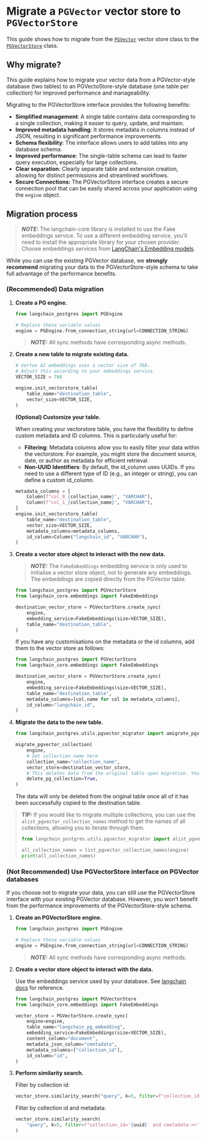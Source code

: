 # Migrate a `PGVector` vector store to `PGVectorStore`

This guide shows how to migrate from the [`PGVector`](https://github.com/langchain-ai/langchain-postgres/blob/main/langchain_postgres/vectorstores.py) vector store class to the [`PGVectorStore`](https://github.com/langchain-ai/langchain-postgres/blob/main/langchain_postgres/vectorstore.py) class.

## Why migrate?

This guide explains how to migrate your vector data from a PGVector-style database (two tables) to an PGVectoStore-style database (one table per collection) for improved performance and manageability.

Migrating to the PGVectorStore interface provides the following benefits:

- **Simplified management**: A single table contains data corresponding to a single collection, making it easier to query, update, and maintain.
- **Improved metadata handling**: It stores metadata in columns instead of JSON, resulting in significant performance improvements.
- **Schema flexibility**: The interface allows users to add tables into any database schema.
- **Improved performance**: The single-table schema can lead to faster query execution, especially for large collections.
- **Clear separation**: Clearly separate table and extension creation, allowing for distinct permissions and streamlined workflows.
- **Secure Connections:** The PGVectorStore interface creates a secure connection pool that can be easily shared across your application using the `engine` object.

## Migration process

> **_NOTE:_**  The langchain-core library is installed to use the Fake embeddings service. To use a different embedding service, you'll need to install the appropriate library for your chosen provider. Choose embeddings services from [LangChain's Embedding models](https://python.langchain.com/v0.2/docs/integrations/text_embedding/).

While you can use the  existing PGVector database, we **strongly recommend** migrating your data to the PGVectorStore-style schema to take full advantage of the performance benefits.

### (Recommended) Data migration

1. **Create a PG engine.**

    ```python
    from langchain_postgres import PGEngine

    # Replace these variable values
    engine = PGEngine.from_connection_string(url=CONNECTION_STRING)
    ```

    > **_NOTE:_** All sync methods have corresponding async methods.

2. **Create a new table to migrate existing data.**

    ```python
    # Vertex AI embeddings uses a vector size of 768.
    # Adjust this according to your embeddings service.
    VECTOR_SIZE = 768

    engine.init_vectorstore_table(
        table_name="destination_table",
        vector_size=VECTOR_SIZE,
    )
    ```

    **(Optional) Customize your table.**

    When creating your vectorstore table, you have the flexibility to define custom metadata and ID columns. This is particularly useful for:

    - **Filtering**: Metadata columns allow you to easily filter your data within the vectorstore. For example, you might store the document source, date, or author as metadata for efficient retrieval.
    - **Non-UUID Identifiers**: By default, the id_column uses UUIDs. If you need to use a different type of ID (e.g., an integer or string), you can define a custom id_column.

    ```python
    metadata_columns = [
        Column(f"col_0_{collection_name}", "VARCHAR"),
        Column(f"col_1_{collection_name}", "VARCHAR"),
    ]
    engine.init_vectorstore_table(
        table_name="destination_table",
        vector_size=VECTOR_SIZE,
        metadata_columns=metadata_columns,
        id_column=Column("langchain_id", "VARCHAR"),
    )
    ```

3. **Create a vector store object to interact with the new data.**

    > **_NOTE:_** The `FakeEmbeddings` embedding service is only used to initialise a vector store object, not to generate any embeddings. The embeddings are copied directly from the PGVector table.

    ```python
    from langchain_postgres import PGVectorStore
    from langchain_core.embeddings import FakeEmbeddings

    destination_vector_store = PGVectorStore.create_sync(
        engine,
        embedding_service=FakeEmbeddings(size=VECTOR_SIZE),
        table_name="destination_table",
    )
    ```

    If you have any customisations on the metadata or the id columns, add them to the vector store as follows:

    ```python
    from langchain_postgres import PGVectorStore
    from langchain_core.embeddings import FakeEmbeddings

    destination_vector_store = PGVectorStore.create_sync(
        engine,
        embedding_service=FakeEmbeddings(size=VECTOR_SIZE),
        table_name="destination_table",
        metadata_columns=[col.name for col in metadata_columns],
        id_column="langchain_id",
    )
    ```

4. **Migrate the data to the new table.**

    ```python
    from langchain_postgres.utils.pgvector_migrator import amigrate_pgvector_collection

    migrate_pgvector_collection(
        engine,
        # Set collection name here
        collection_name="collection_name",
        vector_store=destination_vector_store,
        # This deletes data from the original table upon migration. You can choose to turn it off.
        delete_pg_collection=True,
    )
    ```

    The data will only be deleted from the original table once all of it has been successfully copied to the destination table.

> **TIP:** If you would like to migrate multiple collections, you can use the `alist_pgvector_collection_names` method to get the names of all collections, allowing you to iterate through them.
>
> ```python
> from langchain_postgres.utils.pgvector_migrator import alist_pgvector_collection_names
>
> all_collection_names = list_pgvector_collection_names(engine)
> print(all_collection_names)
> ```

### (Not Recommended) Use PGVectorStore interface on PGVector databases

If you choose not to migrate your data, you can still use the PGVectorStore interface with your existing PGVector database. However, you won't benefit from the performance improvements of the PGVectorStore-style schema.

1. **Create an PGVectorStore engine.**

    ```python
    from langchain_postgres import PGEngine

    # Replace these variable values
    engine = PGEngine.from_connection_string(url=CONNECTION_STRING)
    ```

    > **_NOTE:_** All sync methods have corresponding async methods.

2. **Create a vector store object to interact with the data.**

    Use the embeddings service used by your database. See [langchain docs](https://python.langchain.com/docs/integrations/text_embedding/) for reference.

    ```python
    from langchain_postgres import PGVectorStore
    from langchain_core.embeddings import FakeEmbeddings

    vector_store = PGVectorStore.create_sync(
        engine=engine,
        table_name="langchain_pg_embedding",
        embedding_service=FakeEmbeddings(size=VECTOR_SIZE),
        content_column="document",
        metadata_json_column="cmetadata",
        metadata_columns=["collection_id"],
        id_column="id",
    )
    ```

3. **Perform similarity search.**

    Filter by collection id:

    ```python
    vector_store.similarity_search("query", k=5, filter=f"collection_id='{uuid}'")
    ```

    Filter by collection id and metadata:

    ```python
    vector_store.similarity_search(
        "query", k=5, filter=f"collection_id='{uuid}' and cmetadata->>'col_name' = 'value'"
    )
    ```